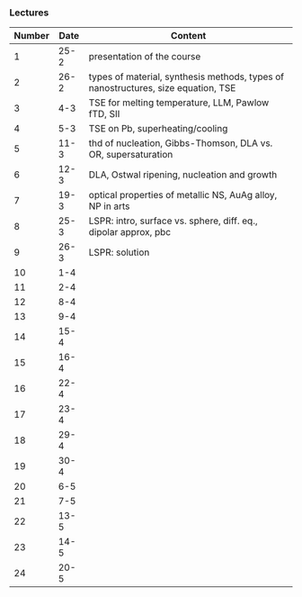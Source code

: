 ### Lectures

| Number | Date  | Content |
|--------|-------|---------|
| 1  | 25-2  | presentation of the course |
| 2  | 26-2  | types of material, synthesis methods, types of nanostructures, size equation, TSE |
| 3  | 4-3   | TSE for melting temperature, LLM, Pawlow fTD, SII |
| 4  | 5-3   | TSE on Pb, superheating/cooling |
| 5  | 11-3  | thd of nucleation, Gibbs-Thomson, DLA vs. OR, supersaturation |
| 6  | 12-3  | DLA, Ostwal ripening, nucleation and growth|
| 7  | 19-3  | optical properties of metallic NS, AuAg alloy, NP in arts |
| 8  | 25-3  | LSPR: intro, surface vs. sphere, diff. eq., dipolar approx, pbc |
| 9  | 26-3  | LSPR: solution |
| 10 | 1-4  |   |
| 11 | 2-4  |   |
| 12 | 8-4   |  |
| 13 | 9-4  |   |
| 14 | 15-4  |   |
| 15 | 16-4  |   |
| 16 | 22-4  |   |
| 17 | 23-4   |   |
| 18 | 29-4   |   |
| 19 | 30-4  |  |
| 20 | 6-5  |   |
| 21 | 7-5  |  |
| 22 | 13-5  |  |
| 23 | 14-5  |  |
| 24 | 20-5  |  |
